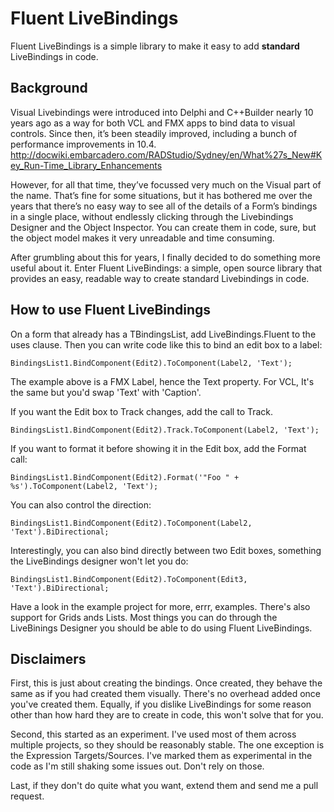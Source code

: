 # Fluent LiveBindings

Fluent LiveBindings is a simple library to make it easy to add **standard** LiveBindings in code. 

## Background

Visual Livebindings were introduced into Delphi and C++Builder nearly 10 years ago as a way for both VCL and FMX apps to bind data to visual controls. Since then, it’s been steadily improved, including a bunch of performance improvements in 10.4. http://docwiki.embarcadero.com/RADStudio/Sydney/en/What%27s_New#Key_Run-Time_Library_Enhancements

However, for all that time, they’ve focussed very much on the Visual part of the name. That’s fine for some situations, but it has bothered me over the years that there’s no easy way to see all of the details of a Form’s bindings in a single place, without endlessly clicking through the Livebindings Designer and the Object Inspector. You can create them in code, sure, but the object model makes it very unreadable and time consuming.

After grumbling about this for years, I finally decided to do something more useful about it. Enter Fluent LiveBindings: a simple, open source library that provides an easy, readable way to create standard Livebindings in code.

## How to use Fluent LiveBindings

On a form that already has a TBindingsList, add LiveBindings.Fluent to the uses clause. Then you can write code like this to bind an edit box to a label:

```delphi
BindingsList1.BindComponent(Edit2).ToComponent(Label2, 'Text');
````

The example above is a FMX Label, hence the Text property. For VCL, It's the same but you'd swap 'Text' with 'Caption'.

If you want the Edit box to Track changes, add the call to Track.
```delphi
BindingsList1.BindComponent(Edit2).Track.ToComponent(Label2, 'Text');
````

If you want to format it before showing it in the Edit box, add the Format call:
```delphi
BindingsList1.BindComponent(Edit2).Format('"Foo " + %s').ToComponent(Label2, 'Text');
````

You can also control the direction:
```delphi
BindingsList1.BindComponent(Edit2).ToComponent(Label2, 'Text').BiDirectional;
````

Interestingly, you can also bind directly between two Edit boxes, something the LiveBindings designer won't let you do:
```delphi
BindingsList1.BindComponent(Edit2).ToComponent(Edit3, 'Text').BiDirectional;
````


Have a look in the example project for more, errr, examples. There's also support for Grids ands Lists. Most things you can do through the LiveBinings Designer you should be able to do using Fluent LiveBindings.  

## Disclaimers
First, this is just about creating the bindings. Once created, they behave the same as if you had created them visually. There's no overhead added once you've created them. Equally, if you dislike LiveBindings for some reason other than how hard they are to create in code, this won't solve that for you. 

Second, this started as an experiment. I've used most of them across multiple projects, so they should be reasonably stable. The one exception is the Expression Targets/Sources. I've marked them as experimental in the code as I'm still shaking some issues out. Don't rely on those. 

Last, if they don't do quite what you want, extend them and send me a pull request. 
